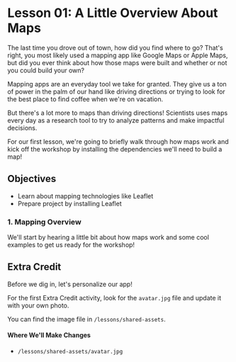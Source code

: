 # Lesson 01: A Little Overview About Maps

The last time you drove out of town, how did you find where to go? That's right, you most likely used a mapping app like Google Maps or Apple Maps, but did you ever think about how those maps were built and whether or not you could build your own?

Mapping apps are an everyday tool we take for granted. They give us a ton of power in the palm of our hand like driving directions or trying to look for the best place to find coffee when we're on vacation.

But there's a lot more to maps than driving directions! Scientists uses maps every day as a research tool to try to analyze patterns and make impactful decisions.

For our first lesson, we're going to briefly walk through how maps work and kick off the workshop by installing the dependencies we'll need to build a map!

## Objectives
* Learn about mapping technologies like Leaflet
* Prepare project by installing Leaflet

### 1. Mapping Overview

We'll start by hearing a little bit about how maps work and some cool examples to get us ready for the workshop!

## Extra Credit

Before we dig in, let's personalize our app!

For the first Extra Credit activity, look for the `avatar.jpg` file and update it with your own photo.

You can find the image file in `/lessons/shared-assets`.

#### Where We'll Make Changes
* `/lessons/shared-assets/avatar.jpg`
